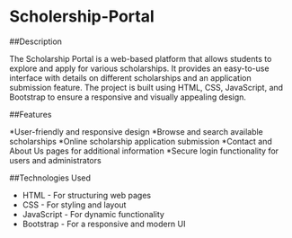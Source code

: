 # Scholership-Portal

##Description

The Scholarship Portal is a web-based platform that allows students to explore and apply for various scholarships. It provides an easy-to-use interface with details on different scholarships and an application submission feature. The project is built using HTML, CSS, JavaScript, and Bootstrap to ensure a responsive and visually appealing design.

##Features

*User-friendly and responsive design
*Browse and search available scholarships
*Online scholarship application submission
*Contact and About Us pages for additional information
*Secure login functionality for users and administrators

##Technologies Used

 * HTML - For structuring web pages
 * CSS - For styling and layout
 * JavaScript - For dynamic functionality
 * Bootstrap - For a responsive and modern UI

